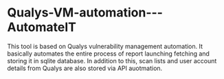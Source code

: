 # Qualys-VM-automation---AutomateIT
This tool is based on Qualys vulnerability management automation. It basically automates the entire process of report launching fetching and storing it in sqlite database. In addition to this, scan lists and user account details from Qualys are also stored via API auotmation.
